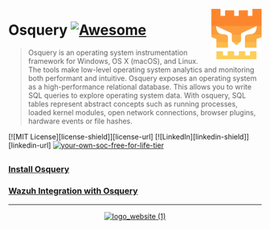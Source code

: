 [<img src="../images/logo_orange.svg" align="right" width="100" height="100" />](https://www.socfortress.co/)

# Osquery [![Awesome](https://img.shields.io/badge/SOCFortress-Worlds%20First%20Free%20Cloud%20SOC-orange)](https://www.socfortress.co/trial.html)
> Osquery is an operating system instrumentation framework for Windows, OS X (macOS), and Linux. The tools make low-level operating system analytics and monitoring both performant and intuitive. Osquery exposes an operating system as a high-performance relational database. This allows you to write SQL queries to explore operating system data. With osquery, SQL tables represent abstract concepts such as running processes, loaded kernel modules, open network connections, browser plugins, hardware events or file hashes.

[![MIT License][license-shield]][license-url]
[![LinkedIn][linkedin-shield]][linkedin-url]
[![your-own-soc-free-for-life-tier](https://img.shields.io/badge/Get%20Started-FREE%20FOR%20LIFE%20TIER-orange)](https://www.socfortress.co/trial.html)

## 
### [Install Osquery](https://osquery.io/)

### [Wazuh Integration with Osquery](https://documentation.wazuh.com/current/user-manual/capabilities/osquery.html)
----------------------------------------------------

<p align="center">
  <a href="https://www.socfortress.co/">
<img src="https://user-images.githubusercontent.com/95670863/183437012-6ed70011-b40d-4597-8678-e3d601b6cf4d.png" alt="logo_website (1)" width="400" height="400">
  </a>
</p>
